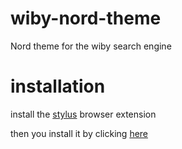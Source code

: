 # wiby-nord-theme
Nord theme for the wiby search engine

# installation
install the [stylus](https://github.com/openstyles/stylus) browser extension

then you install it by clicking [here](https://github.com/CatFoodEnthusiast/wiby-nord-theme/raw/main/wibynord.user.css)
